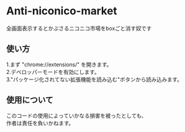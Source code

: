 # Anti-niconico-market
全画面表示するとかぶさるニコニコ市場をboxごと消す奴です
## 使い方
1.まず "chrome://extensions/" を開きます。 <br>
2.デベロッパーモードを有効にします。<br>
3."パッケージ化されてない拡張機能を読み込む"ボタンから読み込みます。 <br>
## 使用について
このコードの使用によっていかなる損害を被ったとしても、 <br>
作者は責任を負いかねます。 <br>
